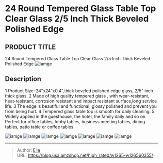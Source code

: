 # 24 Round Tempered Glass Table Top Clear Glass 2/5 Inch Thick Beveled Polished Edge


## PRODUCT TITLE 

24 Round Tempered Glass Table Top Clear Glass 2/5 Inch Thick Beveled Polished Edge
![iamge](https://b2bfiles1.gigab2b.cn/image/wkseller/14149/20221104_497ed409d738e43ef22fffde07aec88a.jpg)

## Description

1 Product Size: 24&#34;x24&#34;x0.4&#34;,thick beveled polished edge glass, 2/5&#34; inch thick glass.
2 Made of high quality tempered glass , with wear-resistant, heat-resistant, corrosion resistant and impact resistant surface,long service life.
3 The edge is beautiful and functional, glossy polished and prevent you from being hurt.
4 Tempered glass table top is smooth for daily cleaning.
5 Widely applied in the guesthouse, the hotel, the family daily and so on. Perfect for office tables, lobby tables, business meeting tables, dining tables, patio table or coffee tables.






![iamge](https://b2bfiles1.gigab2b.cn/image/wkseller/14149/20221104_38a6afeecadfe5775e71783e4178c0e7.jpg)
![iamge](https://b2bfiles1.gigab2b.cn/image/wkseller/14149/20221104_566684d84f044d62bcc3144ded7d9158.jpg)
![iamge](https://b2bfiles1.gigab2b.cn/image/wkseller/14149/20221104_6a14500ca95e14d6698146123c21b6a7.jpg)
![iamge](https://b2bfiles1.gigab2b.cn/image/wkseller/14149/20221104_ab2c82a995f2674a09393df0800ff0be.jpg)
![iamge](https://b2bfiles1.gigab2b.cn/image/wkseller/14149/20221104_f3079faa512b6adeb085be042b5a7ea2.jpg)
![iamge](https://b2bfiles1.gigab2b.cn/image/wkseller/14149/20221104_d020f86ec475fa8a8b370f99d9e920d2.jpg)
![iamge](https://b2bfiles1.gigab2b.cn/image/wkseller/14149/20221201_7080e3458743cdcfe2c1b6746d48e484.jpg)


---

> Author: [Ella](https://blog.usa.amzshop.net/)  
> URL: https://blog.usa.amzshop.net/high_rated/w1265-w126560355/  

